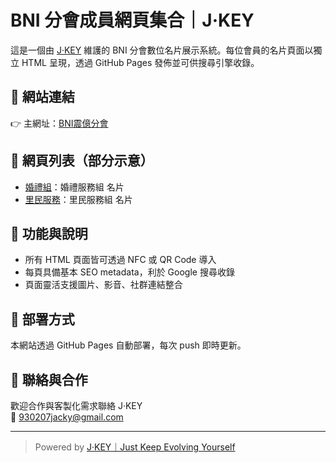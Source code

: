 # BNI 分會成員網頁集合｜J·KEY

這是一個由 [J·KEY](https://jacky995.github.io/BNI/j/j.html) 維護的 BNI 分會數位名片展示系統。每位會員的名片頁面以獨立 HTML 呈現，透過 GitHub Pages 發佈並可供搜尋引擎收錄。

## 📌 網站連結
👉 主網址：[BNI震億分會](https://jacky995.github.io/BNI/BNI/震億.html)

## 📂 網頁列表（部分示意）
- [婚禮組](https://jacky995.github.io/BNI/BNI/group.html?group=%E5%A9%9A%E7%A6%AE%E6%9C%8D%E5%8B%99)：婚禮服務組 名片
- [里民服務](https://jacky995.github.io/BNI/2.html)：里民服務組 名片


## 🔧 功能與說明
- 所有 HTML 頁面皆可透過 NFC 或 QR Code 導入
- 每頁具備基本 SEO metadata，利於 Google 搜尋收錄
- 頁面靈活支援圖片、影音、社群連結整合

## 🚀 部署方式
本網站透過 GitHub Pages 自動部署，每次 push 即時更新。

## 🤝 聯絡與合作
歡迎合作與客製化需求聯絡 J·KEY  
📩 [930207jacky@gmail.com](mailto:930207jacky@gmail.com)  

---

> Powered by [J·KEY｜Just Keep Evolving Yourself](https://jkey.link)
